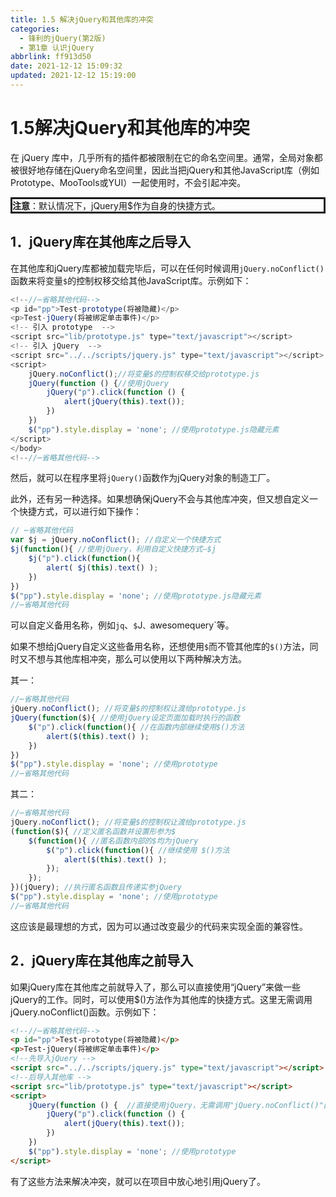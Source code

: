 ```yaml
---
title: 1.5 解决jQuery和其他库的冲突
categories:
  - 锋利的jQuery(第2版)
  - 第1章 认识jQuery
abbrlink: ff913d50
date: 2021-12-12 15:09:32
updated: 2021-12-12 15:19:00
---
```

# 1.5解决jQuery和其他库的冲突
在 jQuery 库中，几乎所有的插件都被限制在它的命名空间里。通常，全局对象都被很好地存储在jQuery命名空间里，因此当把jQuery和其他JavaScript库（例如Prototype、MooTools或YUI）一起使用时，不会引起冲突。

<div style="border-style:solid;"><strong>注意</strong>：默认情况下，jQuery用$作为自身的快捷方式。</div>

## 1．jQuery库在其他库之后导入
在其他库和jQuery库都被加载完毕后，可以在任何时候调用`jQuery.noConflict()`函数来将变量`$`的控制权移交给其他JavaScript库。示例如下：

```javascript
<!--//⋯省略其他代码-->
<p id="pp">Test-prototype(将被隐藏)</p>
<p>Test-jQuery(将被绑定单击事件)</p>
<!-- 引入 prototype  -->
<script src="lib/prototype.js" type="text/javascript"></script>
<!-- 引入 jQuery  -->
<script src="../../scripts/jquery.js" type="text/javascript"></script>
<script>
    jQuery.noConflict();//将变量$的控制权移交给prototype.js
    jQuery(function () {//使用jQuery
        jQuery("p").click(function () {
            alert(jQuery(this).text());
        })
    })
    $("pp").style.display = 'none'; //使用prototype.js隐藏元素
</script>
</body>
<!--//⋯省略其他代码-->
```

然后，就可以在程序里将`jQuery()`函数作为jQuery对象的制造工厂。

此外，还有另一种选择。如果想确保jQuery不会与其他库冲突，但又想自定义一个快捷方式，可以进行如下操作：

```javascript
// ⋯省略其他代码
var $j = jQuery.noConflict(); //自定义一个快捷方式
$j(function(){ //使用jQuery，利用自定义快捷方式—$j
    $j("p").click(function(){
        alert( $j(this).text() );
    })
})
$("pp").style.display = 'none'; //使用prototype.js隐藏元素
//⋯省略其他代码
```

可以自定义备用名称，例如`jq`、`$`J`、`awesomequery`等。

如果不想给jQuery自定义这些备用名称，还想使用`$`而不管其他库的`$()`方法，同时又不想与其他库相冲突，那么可以使用以下两种解决方法。

其一：

```javascript
//⋯省略其他代码
jQuery.noConflict(); //将变量$的控制权让渡给prototype.js
jQuery(function($){ //使用jQuery设定页面加载时执行的函数
    $("p").click(function(){ //在函数内部继续使用$()方法
        alert($(this).text() );
    })
})
$("pp").style.display = 'none'; //使用prototype
//⋯省略其他代码
```

其二：

```javascript
//⋯省略其他代码
jQuery.noConflict(); //将变量$的控制权让渡给prototype.js
(function($){ //定义匿名函数并设置形参为$
    $(function(){ //匿名函数内部的$均为jQuery
        $("p").click(function(){ //继续使用 $()方法
            alert($(this).text() );
        });
    });
})(jQuery); //执行匿名函数且传递实参jQuery
$("pp").style.display = 'none'; //使用prototype
//⋯省略其他代码
```

这应该是最理想的方式，因为可以通过改变最少的代码来实现全面的兼容性。

## 2．jQuery库在其他库之前导入
如果jQuery库在其他库之前就导入了，那么可以直接使用“jQuery”来做一些jQuery的工作。同时，可以使用$()方法作为其他库的快捷方式。这里无需调用jQuery.noConflict()函数。示例如下：

```html
<!--//⋯省略其他代码-->
<p id="pp">Test-prototype(将被隐藏)</p>
<p>Test-jQuery(将被绑定单击事件)</p>
<!--先导入jQuery -->
<script src="../../scripts/jquery.js" type="text/javascript"></script>
<!--后导入其他库 -->
<script src="lib/prototype.js" type="text/javascript"></script>
<script>
    jQuery(function () {  //直接使用jQuery，无需调用"jQuery.noConflict()"函数
        jQuery("p").click(function () {
            alert(jQuery(this).text());
        })
    })
    $("pp").style.display = 'none'; //使用prototype
</script>
```

有了这些方法来解决冲突，就可以在项目中放心地引用jQuery了。
